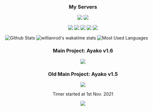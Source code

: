 <h3 align="center">My Servers</h3>
<p align="center"><a href="https://discord.gg/animekos" target="_blank"><img src="https://img.shields.io/badge/Discord-Animekos-fea730?style=flat&logo=discord&logoColor=white"/></a>
<a href="https://support.ayakobot.com" target="_blank"><img src="https://img.shields.io/badge/Discord-Ayako%20Support-b0ff00?style=flat&logo=discord&logoColor=white"/></a>
<p align="center"><a href="https://discord.gg/aj63GaGGvu" target="_blank"><img src="https://img.shields.io/badge/Discord-Gameverse-ffffff?style=flat&logo=discord&logoColor=white"/></a>
<a href="https://discord.gg/pats" target="_blank"><img src="https://img.shields.io/badge/Discord-Cozy%20Kingdom-0a3560?style=flat&logo=discord&logoColor=white"/></a>
<a href="https://discord.gg/willis" target="_blank"><img src="https://img.shields.io/badge/Discord-WiLLiS%20Gaming-a970ff?style=flat&logo=discord&logoColor=white"/></a>
<a href="https://discord.gg/angel" target="_blank"><img src="https://img.shields.io/badge/Discord-Angel-fffeda?style=flat&logo=discord&logoColor=white"/></a>
<a href="https://discord.gg/happy" target="_blank"><img src="https://img.shields.io/badge/Discord-Reiko-1b1542?style=flat&logo=discord&logoColor=white"/></a>


![Github Stats](https://github-readme-stats.vercel.app/api?username=Larsundso&show_icons=true&theme=merko )
![willianrod's wakatime stats](https://github-readme-stats.vercel.app/api/wakatime?username=Larsundso&theme=merko)
![Most Used Languages](https://github-readme-stats.vercel.app/api/top-langs/?username=Larsundso&theme=merko&layout=compact)

<h3 align="center">Main Project: Ayako v1.6</h3>
<p align="center"><a href="https://discord.gg/animekos" target="_blank"><img src="https://wakatime.com/badge/github/Larsundso/Ayako-v1.6.svg"/></a></p>
<h3 align="center">Old Main Project: Ayako v1.5</h3>
<p align="center"><a href="https://discord.gg/animekos" target="_blank"><img src="https://wakatime.com/badge/user/dd3b35d0-d275-4870-a3d1-a0158fd38981/project/d6de1fb5-f3e0-4fbe-a14c-40aa74e5b9e4.svg"/></a></p>
<p align="center"><a>Timer started at 1st Nov. 2021</a></p>
<p align="center"><a href="https://top.gg/bot/650691698409734151">
  <img src="https://top.gg/api/widget/650691698409734151.svg">
</a>

